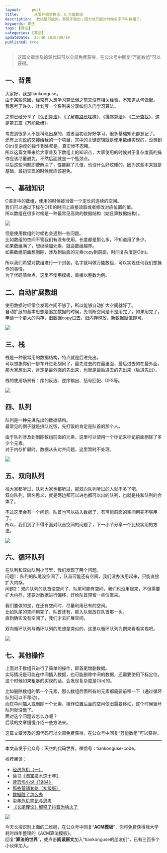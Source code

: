 ```yaml
---   
layout:     post  
title:       从零开始学算法：5.万能数组  
description:  数组是万能的，那是不能的；因为他万能的时候名字不叫数组了。   
keywords: 算法 
tags: [算法]  
categories: [算法]  
updateDate:  23:40 2018/09/19   
published: true   
---  
```




> 这篇文章涉及的源代码可以全部免费获得，在公众号中回复“万能数组”可以获得。 


## 一、背景

大家好，我是tiankonguse。  
由于某些原因，经常有人想学习算法但之前又没有相关经验，不知道从何做起。
我思考了许久，计划写一个系列来分享如何入门学习算法。  


之前已经分享了《[认识算法](https://mp.weixin.qq.com/s/2CyGYZ5SFs-cLBHkxAhdyg)》、《[了解套路长啥样](https://mp.weixin.qq.com/s/OvX3H9_JmzjPA091ZqUegQ)》、《[排序算法](https://mp.weixin.qq.com/s/MSoXEzDSyxf3gVAt-2D1bw)》、《[二分查找](https://mp.weixin.qq.com/s/UQ7wU7qHd-YI4P4iCYAa3g)》，这是第五篇《万能数组》。  


考虑到很多人不是科班出身的，或者当初没好好学习，很多基础知识都忘记了。  
还有上次说的交接给我的一个项目，其中的关键逻辑就是使用数组实现的，没想到O(n)复杂度的操作到处都是，真实惨不忍睹。  
所以这篇文章来给大家普及下数组上的知识点，大家使用的时候对于复杂度高的操作应该尽量避免，不然后面就是一个瓶颈点。   
以后这些问题即使解决了，性能翻了几倍，也没什么好炫耀的，因为这些本来就是基础，最初实现的时候就应该避免。  


## 一、基础知识  


C语言中的数组，使用的时候被当做一个定长的连续的空间。  
我们可以通过下标在O(1)的时间上直接读取或者修改对应位置的值。  
所以数组在很多时候是一种最常见高效的数据结构（姑且算数据结构）。  


![](https://res2018.tiankonguse.com/images/2018/09/array-base.png)  


但是使用数组的时候也会遇到一些问题。  
比如数组的空间不管我们有没有使用，长度都是那么多，不知道用了多少。  
如果数组满了，想继续加元素，就会数组越界。  
如果数组前面想删除，涉及到后面的元素copy到前面，时间复杂度是O(n)。  


所以我们希望对数组进行一个封装，名字就叫做万能数组，可以实现任何我们想操作的事情。  
为了代码简单点，这里不使用模板，直接以整数为例。  


## 二、自动扩展数组  

使用数据时经常会发现空间不够了，所以能够自动扩大空间就好了。  
自动扩展的基本思想是追加数据的时候，先判断空间是不是用完了，如果用完了，申请一个更大的内存，旧数据copy过去，旧内存释放，新数据赋值即可。  


![](https://res2018.tiankonguse.com/images/2018/09/full-array.png)  


## 三、栈

栈是一种很常用的数据结构，特点就是后进先出。  
可以想象你们一排车开进死胡同了，最先进去的在最里面，最后进去的在最外面。  
那大家想出来，肯定是最外面的先出来，也就是最后进去的先出来（后进先出）。  


栈的使用场景有：序列反选、逆序输出、括号匹配、DFS等。  


![](https://res2018.tiankonguse.com/images/2018/09/full-stack.png)  


## 四、队列


队列是一种先进先出的数据结构。  
最常见的例子就是排队吃饭，先打饭的肯定是队首的那个人。  


由于队列涉及到删除数组前面的元素，这里可以使用一个标记来标记前面删除了多少个元素。  
对于内存扩展时，数据从头对齐问题，这里暂时不处理。  


![](https://res2018.tiankonguse.com/images/2018/09/full-queue.png)  


## 五、双向队列

栈大家都听过，队列大家也都听过，那双向队列听过的人就不多了吧。  
双向队列，顾名思义，就是两边都可以进也都可以出的队列，也就是栈和队列的合体了。  

不过这里会有一个问题，队首也可以插入数据了，有可能前面的空间用完不够用了。  
所以，我们到了不得不面对队首空间的问题了，下一小节分享一个比较实用的方法。  


![](https://res2018.tiankonguse.com/images/2018/09/double-queue.png)  


## 六、循环队列  

在队列和双向队列小节里，我们发现了两个问题。  
问题1：队列的队尾没空间了，队首可能还有空间，我们没办法用起来，只能直接扩大内存。  
问题2：双向队列的队首没空间了，队尾可能有空间，我们也没用起来，不但需要扩大内存，还要对数据进行偏移，好给队首预留一些位置来。  


我们要做的是，在还有空间时，尽量利用已有的空间。  
比如队尾的空间用完了，队首还有，那入队就放在队首那一头。  
直到确实没有空间了，我们才去扩展空间。    


双向循环队列与循环队列的思想是类似的，这里以循环队列为例来看看实现吧。  


![](https://res2018.tiankonguse.com/images/2018/09/loop-queue.png)  


## 七、其他操作

上面对于数组只进行了简单的操作，即首尾增删数据。  
实际情况是可能在中间插入数据，也可能删除中间的数据，还需要使用下标定位。  
这个时候如果粗暴的实现的话，会发现复杂度是O(n)的。  


比如删除数组的第一个元素，那么数组后面所有的元素都需要前移一下（通过循环队列可以不移动）。  
而在中间插入或删除一个元素，操作位置后面的空间依旧需要移动，这个时候循环队列就没辙了。  
面对这个问题该怎么办呢？  
后续的文章慢慢介绍一些方法来。  



这篇文章涉及的源代码可以全部免费获得，在公众号中回复“万能数组”可以获得。  

---


本文首发于公众号：天空的代码世界，微信号：tiankonguse-code。  


推荐阅读：  


* [经济危机（一）](https://mp.weixin.qq.com/s/hxO7oR8cLljSClYS-yE6pw)   
* [读书《淘宝技术这十年》](https://mp.weixin.qq.com/s/IeOQGh22U_1TPrf6sYYTkQ)  
* [读恐怖小说《1984》](https://mp.weixin.qq.com/s/q7HL5o_R5cqJc0b9Ll7EMw)    
* [那些营销套路（初级版）](https://mp.weixin.qq.com/s/xdvqZo9ll6kaL66Cdx)   
* [数据脏了怎么办](https://mp.weixin.qq.com/s/Blw4yxmIsE51dzzbNcfFbg)    
* [中年危机笔记与思考](https://mp.weixin.qq.com/s/dFzDtZS0JN6hhpc1DF-e_g)     
* [《长尾理论》解释了抖音为啥火了](https://mp.weixin.qq.com/s/sFWtMYj_WOKdgjolo7T56A)  



![](https://res2018.tiankonguse.com/images/tiankonguse-support.png)   


今天长按识别上面的二维码，在公众号中回复“**ACM模板**”，你将免费获得我大学耗时四年整理的《ACM算法模板》。  
回复“**算法的世界**”，或点击**阅读原文**加入“tiankonguse的朋友们”，已有三百多个小伙伴加入。  




